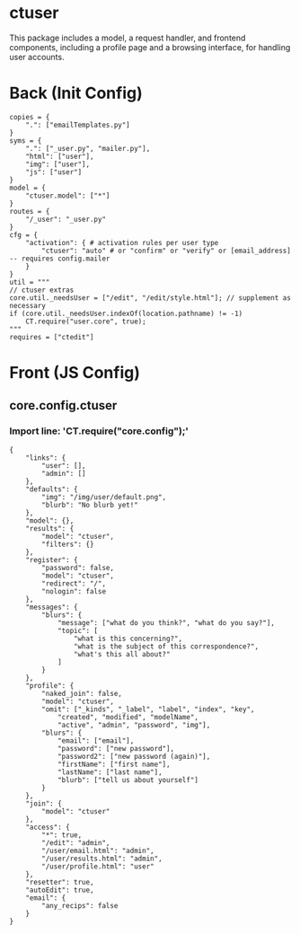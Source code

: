 # ctuser
This package includes a model, a request handler, and frontend components, including a profile page and a browsing interface, for handling user accounts.


# Back (Init Config)

    copies = {
    	".": ["emailTemplates.py"]
    }
    syms = {
    	".": ["_user.py", "mailer.py"],
    	"html": ["user"],
    	"img": ["user"],
    	"js": ["user"]
    }
    model = {
    	"ctuser.model": ["*"]
    }
    routes = {
    	"/_user": "_user.py"
    }
    cfg = {
    	"activation": { # activation rules per user type
    		"ctuser": "auto" # or "confirm" or "verify" or [email_address] -- requires config.mailer
    	}
    }
    util = """
    // ctuser extras
    core.util._needsUser = ["/edit", "/edit/style.html"]; // supplement as necessary
    if (core.util._needsUser.indexOf(location.pathname) != -1)
    	CT.require("user.core", true);
    """
    requires = ["ctedit"]

# Front (JS Config)

## core.config.ctuser
### Import line: 'CT.require("core.config");'
    {
    	"links": {
    		"user": [],
    		"admin": []
    	},
    	"defaults": {
    		"img": "/img/user/default.png",
    		"blurb": "No blurb yet!"
    	},
    	"model": {},
    	"results": {
    		"model": "ctuser",
    		"filters": {}
    	},
    	"register": {
    		"password": false,
    		"model": "ctuser",
    		"redirect": "/",
    		"nologin": false
    	},
    	"messages": {
    		"blurs": {
    			"message": ["what do you think?", "what do you say?"],
    			"topic": [
    				"what is this concerning?",
    				"what is the subject of this correspondence?",
    				"what's this all about?"
    			]
    		}
    	},
    	"profile": {
    		"naked_join": false,
    		"model": "ctuser",
    		"omit": ["_kinds", "_label", "label", "index", "key",
    			"created", "modified", "modelName",
    			"active", "admin", "password", "img"],
    		"blurs": {
    			"email": ["email"],
    			"password": ["new password"],
    			"password2": ["new password (again)"],
    			"firstName": ["first name"],
    			"lastName": ["last name"],
    			"blurb": ["tell us about yourself"]
    		}
    	},
    	"join": {
    		"model": "ctuser"
    	},
    	"access": {
    		"*": true,
    		"/edit": "admin",
    		"/user/email.html": "admin",
    		"/user/results.html": "admin",
    		"/user/profile.html": "user"
    	},
    	"resetter": true,
    	"autoEdit": true,
    	"email": {
    		"any_recips": false
    	}
    }